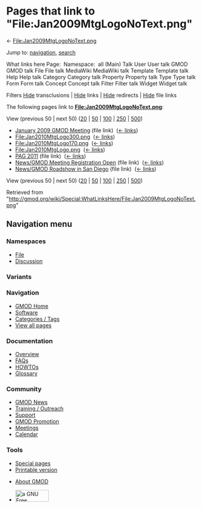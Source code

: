 <div id="mw-page-base" class="noprint">

</div>

<div id="mw-head-base" class="noprint">

</div>

<div id="content" class="mw-body" role="main">

<span id="top"></span>

<div id="mw-js-message" style="display:none;">

</div>



# <span dir="auto">Pages that link to "File:Jan2009MtgLogoNoText.png"</span>

<div id="bodyContent">

<div id="contentSub">

←
[File:Jan2009MtgLogoNoText.png](/wiki/File:Jan2009MtgLogoNoText.png "File:Jan2009MtgLogoNoText.png")

</div>

<div id="jump-to-nav" class="mw-jump">

Jump to: [navigation](#mw-navigation), [search](#p-search)

</div>

<div id="mw-content-text">

What links here Page:  Namespace:  all (Main) Talk User User talk GMOD
GMOD talk File File talk MediaWiki MediaWiki talk Template Template talk
Help Help talk Category Category talk Property Property talk Type Type
talk Form Form talk Concept Concept talk Filter Filter talk Widget
Widget talk

Filters
[Hide](/mediawiki/index.php?title=Special:WhatLinksHere/File:Jan2009MtgLogoNoText.png&hidetrans=1 "Special:WhatLinksHere/File:Jan2009MtgLogoNoText.png")
transclusions \|
[Hide](/mediawiki/index.php?title=Special:WhatLinksHere/File:Jan2009MtgLogoNoText.png&hidelinks=1 "Special:WhatLinksHere/File:Jan2009MtgLogoNoText.png")
links \|
[Hide](/mediawiki/index.php?title=Special:WhatLinksHere/File:Jan2009MtgLogoNoText.png&hideredirs=1 "Special:WhatLinksHere/File:Jan2009MtgLogoNoText.png")
redirects \|
[Hide](/mediawiki/index.php?title=Special:WhatLinksHere/File:Jan2009MtgLogoNoText.png&hideimages=1 "Special:WhatLinksHere/File:Jan2009MtgLogoNoText.png")
file links

The following pages link to
**[File:Jan2009MtgLogoNoText.png](/wiki/File:Jan2009MtgLogoNoText.png "File:Jan2009MtgLogoNoText.png")**:

View (previous 50 \| next 50)
([20](/mediawiki/index.php?title=Special:WhatLinksHere/File:Jan2009MtgLogoNoText.png&limit=20 "Special:WhatLinksHere/File:Jan2009MtgLogoNoText.png")
\|
[50](/mediawiki/index.php?title=Special:WhatLinksHere/File:Jan2009MtgLogoNoText.png&limit=50 "Special:WhatLinksHere/File:Jan2009MtgLogoNoText.png")
\|
[100](/mediawiki/index.php?title=Special:WhatLinksHere/File:Jan2009MtgLogoNoText.png&limit=100 "Special:WhatLinksHere/File:Jan2009MtgLogoNoText.png")
\|
[250](/mediawiki/index.php?title=Special:WhatLinksHere/File:Jan2009MtgLogoNoText.png&limit=250 "Special:WhatLinksHere/File:Jan2009MtgLogoNoText.png")
\|
[500](/mediawiki/index.php?title=Special:WhatLinksHere/File:Jan2009MtgLogoNoText.png&limit=500 "Special:WhatLinksHere/File:Jan2009MtgLogoNoText.png"))

- [January 2009 GMOD
  Meeting](/wiki/January_2009_GMOD_Meeting "January 2009 GMOD Meeting")
  (file link) ‎ <span class="mw-whatlinkshere-tools">([←
  links](/mediawiki/index.php?title=Special:WhatLinksHere&target=January+2009+GMOD+Meeting "Special:WhatLinksHere"))</span>
- [File:Jan2010MtgLogo300.png](/wiki/File:Jan2010MtgLogo300.png "File:Jan2010MtgLogo300.png")
  ‎ <span class="mw-whatlinkshere-tools">([←
  links](/mediawiki/index.php?title=Special:WhatLinksHere&target=File%3AJan2010MtgLogo300.png "Special:WhatLinksHere"))</span>
- [File:Jan2010MtgLogo170.png](/wiki/File:Jan2010MtgLogo170.png "File:Jan2010MtgLogo170.png")
  ‎ <span class="mw-whatlinkshere-tools">([←
  links](/mediawiki/index.php?title=Special:WhatLinksHere&target=File%3AJan2010MtgLogo170.png "Special:WhatLinksHere"))</span>
- [File:Jan2010MtgLogo.png](/wiki/File:Jan2010MtgLogo.png "File:Jan2010MtgLogo.png")
  ‎ <span class="mw-whatlinkshere-tools">([←
  links](/mediawiki/index.php?title=Special:WhatLinksHere&target=File%3AJan2010MtgLogo.png "Special:WhatLinksHere"))</span>
- [PAG 2011](/wiki/PAG_2011 "PAG 2011") (file link) ‎
  <span class="mw-whatlinkshere-tools">([←
  links](/mediawiki/index.php?title=Special:WhatLinksHere&target=PAG+2011 "Special:WhatLinksHere"))</span>
- [News/GMOD Meeting Registration
  Open](/wiki/News/GMOD_Meeting_Registration_Open "News/GMOD Meeting Registration Open")
  (file link) ‎ <span class="mw-whatlinkshere-tools">([←
  links](/mediawiki/index.php?title=Special:WhatLinksHere&target=News%2FGMOD+Meeting+Registration+Open "Special:WhatLinksHere"))</span>
- [News/GMOD Roadshow in San
  Diego](/wiki/News/GMOD_Roadshow_in_San_Diego "News/GMOD Roadshow in San Diego")
  (file link) ‎ <span class="mw-whatlinkshere-tools">([←
  links](/mediawiki/index.php?title=Special:WhatLinksHere&target=News%2FGMOD+Roadshow+in+San+Diego "Special:WhatLinksHere"))</span>

View (previous 50 \| next 50)
([20](/mediawiki/index.php?title=Special:WhatLinksHere/File:Jan2009MtgLogoNoText.png&limit=20 "Special:WhatLinksHere/File:Jan2009MtgLogoNoText.png")
\|
[50](/mediawiki/index.php?title=Special:WhatLinksHere/File:Jan2009MtgLogoNoText.png&limit=50 "Special:WhatLinksHere/File:Jan2009MtgLogoNoText.png")
\|
[100](/mediawiki/index.php?title=Special:WhatLinksHere/File:Jan2009MtgLogoNoText.png&limit=100 "Special:WhatLinksHere/File:Jan2009MtgLogoNoText.png")
\|
[250](/mediawiki/index.php?title=Special:WhatLinksHere/File:Jan2009MtgLogoNoText.png&limit=250 "Special:WhatLinksHere/File:Jan2009MtgLogoNoText.png")
\|
[500](/mediawiki/index.php?title=Special:WhatLinksHere/File:Jan2009MtgLogoNoText.png&limit=500 "Special:WhatLinksHere/File:Jan2009MtgLogoNoText.png"))

</div>

<div class="printfooter">

Retrieved from
"<http://gmod.org/wiki/Special:WhatLinksHere/File:Jan2009MtgLogoNoText.png>"

</div>

<div id="catlinks" class="catlinks catlinks-allhidden">

</div>

<div class="visualClear">

</div>

</div>

</div>

<div id="mw-navigation">

## Navigation menu

<div id="mw-head">



<div id="left-navigation">

<div id="p-namespaces" class="vectorTabs" role="navigation"
aria-labelledby="p-namespaces-label">

### Namespaces

- <span id="ca-nstab-image"><a href="/wiki/File:Jan2009MtgLogoNoText.png" accesskey="c"
  title="View the file page [c]">File</a></span>
- <span id="ca-talk"><a
  href="/mediawiki/index.php?title=File_talk:Jan2009MtgLogoNoText.png&amp;action=edit&amp;redlink=1"
  accesskey="t"
  title="Discussion about the content page [t]">Discussion</a></span>

</div>

<div id="p-variants" class="vectorMenu emptyPortlet" role="navigation"
aria-labelledby="p-variants-label">

### 

### Variants[](#)

<div class="menu">

</div>

</div>

</div>

<div id="right-navigation">





</div>



</div>

</div>

</div>

<div id="mw-panel">

<div id="p-logo" role="banner">

<a href="/wiki/Main_Page"
style="background-image: url(http://gmod.org/images/GMOD-cogs.png);"
title="Visit the main page"></a>

</div>

<div id="p-Navigation" class="portal" role="navigation"
aria-labelledby="p-Navigation-label">

### Navigation

<div class="body">

- <span id="n-GMOD-Home">[GMOD Home](/wiki/Main_Page)</span>
- <span id="n-Software">[Software](/wiki/GMOD_Components)</span>
- <span id="n-Categories-.2F-Tags">[Categories /
  Tags](/wiki/Categories)</span>
- <span id="n-View-all-pages">[View all
  pages](/wiki/Special:AllPages)</span>

</div>

</div>

<div id="p-Documentation" class="portal" role="navigation"
aria-labelledby="p-Documentation-label">

### Documentation

<div class="body">

- <span id="n-Overview">[Overview](/wiki/Overview)</span>
- <span id="n-FAQs">[FAQs](/wiki/Category:FAQ)</span>
- <span id="n-HOWTOs">[HOWTOs](/wiki/Category:HOWTO)</span>
- <span id="n-Glossary">[Glossary](/wiki/Glossary)</span>

</div>

</div>

<div id="p-Community" class="portal" role="navigation"
aria-labelledby="p-Community-label">

### Community

<div class="body">

- <span id="n-GMOD-News">[GMOD News](/wiki/GMOD_News)</span>
- <span id="n-Training-.2F-Outreach">[Training /
  Outreach](/wiki/Training_and_Outreach)</span>
- <span id="n-Support">[Support](/wiki/Support)</span>
- <span id="n-GMOD-Promotion">[GMOD
  Promotion](/wiki/GMOD_Promotion)</span>
- <span id="n-Meetings">[Meetings](/wiki/Meetings)</span>
- <span id="n-Calendar">[Calendar](/wiki/Calendar)</span>

</div>

</div>

<div id="p-tb" class="portal" role="navigation"
aria-labelledby="p-tb-label">

### Tools

<div class="body">

- <span id="t-specialpages"><a href="/wiki/Special:SpecialPages" accesskey="q"
  title="A list of all special pages [q]">Special pages</a></span>
- <span id="t-print"><a
  href="/mediawiki/index.php?title=Special:WhatLinksHere/File:Jan2009MtgLogoNoText.png&amp;printable=yes"
  rel="alternate" accesskey="p"
  title="Printable version of this page [p]">Printable version</a></span>

</div>

</div>

</div>

</div>

<div id="footer" role="contentinfo">

- <span id="footer-places-about">[About
  GMOD](/wiki/GMOD:About "GMOD:About")</span>

<!-- -->

- <span id="footer-copyrightico">[<img src="http://www.gnu.org/graphics/gfdl-logo-small.png" width="88"
  height="31" alt="a GNU Free Documentation License" />](http://www.gnu.org/licenses/fdl-1.3.html)</span>


<div style="clear:both">

</div>

</div>
